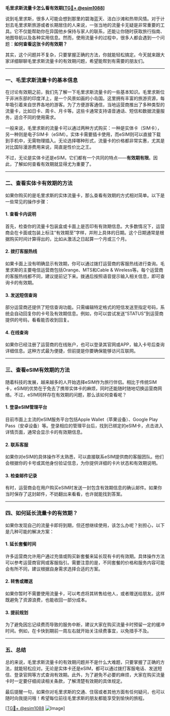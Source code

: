 **毛里求斯流量卡怎么看有效期[[TG💪+ @esim1088](https://t.me/s/esim1088)]**

说到毛里求斯，很多人可能会想到那里的碧海蓝天、洁白沙滩和热带风情。对于计划去毛里求斯旅游或者长期居住的人来说，一张当地的流量卡无疑是非常重要的工具。它不仅能帮助你在异国他乡保持与家人的联系，还能让你随时获取旅行指南、地图导航以及各种实用信息。然而，使用流量卡的过程中，很多人都会遇到一个问题：**如何查看这张卡的有效期？**

其实，这个问题并不复杂，只要掌握正确的方法，你就能轻松搞定。今天就来跟大家详细聊聊毛里求斯流量卡的有效期问题，希望能帮到有需要的朋友们。

---

### 一、毛里求斯流量卡的基本信息

在讨论有效期之前，我们先了解一下毛里求斯流量卡的一些基本知识。毛里求斯位于非洲东部的印度洋上，是一个风景如画的小岛国。这里拥有丰富的旅游资源，每年吸引着来自世界各地的游客。为了方便游客通信，当地运营商推出了多种类型的流量卡，比如日卡、周卡、月卡等。这些卡通常支持语音通话、短信和数据流量服务，适合不同的使用需求。

一般来说，毛里求斯的流量卡可以通过两种方式购买：一种是实体卡（SIM卡），另一种则是电子SIM卡（eSIM）。实体卡需要插卡使用，而eSIM则可以直接下载到手机中，无需物理插入。无论选择哪种形式，流量卡的价格都非常实惠，尤其是对比国际漫游费用来说，简直是性价比之王。

不过，无论是实体卡还是eSIM，它们都有一个共同的特点——**有效期有限**。因此，了解如何查看有效期就显得尤为重要了。

---

### 二、查看实体卡有效期的方法

如果你购买的是毛里求斯的实体流量卡，那么查看有效期的方式相对简单。以下是一些常见的操作步骤：

#### 1. 查看卡内说明
首先，检查你的流量卡包装盒或卡面上是否印有有效期信息。大多数情况下，运营商会在卡面或包装上标注“有效期至”字样，并附上具体的日期。这个日期通常是根据购买时间计算得出的，比如从激活之日起算一个月或三个月。

#### 2. 拨打客服热线
如果卡面上没有明确显示有效期，你可以通过拨打运营商的客服热线进行查询。毛里求斯的主要电信运营商包括Orange、MTS和Cable & Wireless等。每个运营商的客服热线都不同，建议提前记下来。拨通后按照语音提示输入相关信息，即可查询卡的有效期。

#### 3. 发送短信查询
部分运营商还提供了短信查询功能。只需编辑特定格式的短信发送至指定号码，系统会自动回复你的卡号及有效期信息。例如，你可以尝试发送“STATUS”到运营商提供的号码，看看能否收到回复。

#### 4. 在线查询
如果你已经注册了运营商的在线账户，也可以登录其官网或APP，输入卡号后查询详细信息。这种方式最为便捷，但前提是你要确保能够访问互联网。

---

### 三、查看eSIM有效期的方法

随着科技的发展，越来越多的人开始选择eSIM作为旅行伴侣。相比于传统SIM卡，eSIM的优势在于免去了携带实体卡的麻烦，同时还能随时随地切换运营商网络。不过，eSIM同样存在有效期的问题，那么该如何查看呢？

#### 1. 登录eSIM管理平台
目前市面上主流的eSIM服务平台包括Apple Wallet（苹果设备）、Google Play Pass（安卓设备）等。登录相应的管理平台后，找到已绑定的eSIM卡，点击进入详情页面，通常会显示卡的有效期信息。

#### 2. 联系客服
如果你对eSIM的具体操作不太熟悉，可以直接联系eSIM提供商的客服团队。他们会根据你的卡号或其他身份验证信息，为你提供详细的卡片状态和有效期说明。

#### 3. 检查邮件记录
有时，运营商会在用户购买eSIM时发送一封包含有效期信息的确认邮件。如果你当时保存了这封邮件，不妨翻出来看看，也许就能找到答案。

---

### 四、如何延长流量卡的有效期？

如果你发现自己的流量卡即将到期，但还想继续使用，该怎么办呢？别担心，以下是几种可能的解决方案：

#### 1. 延长套餐时间
许多运营商允许用户通过充值或购买新套餐来延长现有卡的有效期。具体操作方法可以参考运营商官网或客服指引。需要注意的是，不同套餐的价格和服务内容可能会有所不同，建议根据自身需求选择合适的方案。

#### 2. 转售或赠送
如果你暂时不需要使用流量卡，可以考虑将其转售给他人，或者赠送给朋友。这样既避免了资源浪费，也能收回一部分成本。

#### 3. 提前规划
为了避免因忘记续费而导致的服务中断，建议大家在购买流量卡时预留一定的缓冲时间。例如，在卡快到期前一周左右就开始关注续费事宜，以免措手不及。

---

### 五、总结

总的来说，毛里求斯流量卡的有效期问题并不是什么大难题，只要掌握了正确的方法，就能轻松应对。无论是实体卡还是eSIM，都可以通过拨打客服电话、发送短信、登录官网等方式查询有效期。此外，为了避免不必要的麻烦，大家在购买流量卡时一定要仔细阅读相关条款，了解清楚有效期的具体规定。

最后提醒一句，如果你对毛里求斯的交通、住宿或者其他方面有任何疑问，也可以随时向我提问哦！希望每位前往毛里求斯的朋友都能享受到愉快的旅程。

[[TG💪+ @esim1088](https://t.me/s/esim1088) ![Image](https://i.postimg.cc/4NQfJmqS/Snipaste-2025-05-13-00-14-12.png)]